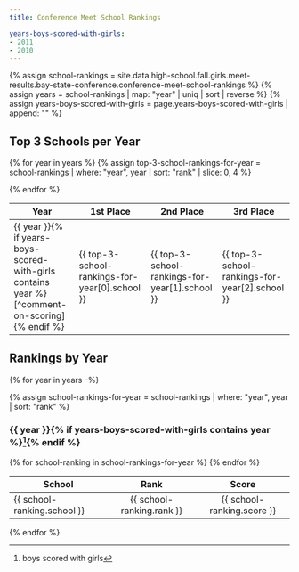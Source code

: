 ```yaml
---
title: Conference Meet School Rankings

years-boys-scored-with-girls:
- 2011
- 2010
---
```


<style type="text/css">
  .page__content table p, .page__content ul p {
    margin-bottom: 0em;
  }
</style>

[^comment-on-scoring]: boys scored with girls

{% assign school-rankings = site.data.high-school.fall.girls.meet-results.bay-state-conference.conference-meet-school-rankings %}
{% assign years = school-rankings | map: "year" | uniq | sort | reverse %}
{% assign years-boys-scored-with-girls = page.years-boys-scored-with-girls | append: "" %}

## Top 3 Schools per Year

<table>
<thead>
<tr>
  <th>Year</th>
  <th>1st Place</th>
  <th>2nd Place</th>
  <th>3rd Place</th>
</tr>
</thead>
<tbody>

{% for year in years %}
{% assign top-3-school-rankings-for-year = school-rankings | where: "year", year | sort: "rank" | slice: 0, 4 %}
<tr>
  <td markdown="1">
  {{ year }}{% if years-boys-scored-with-girls contains year %}[^comment-on-scoring]{% endif %}
  </td>
  <td>{{ top-3-school-rankings-for-year[0].school }}</td>
  <td>{{ top-3-school-rankings-for-year[1].school }}</td>
  <td>{{ top-3-school-rankings-for-year[2].school }}</td>
</tr>
{% endfor %}
</tbody>
</table>

## Rankings by Year

{% for year in years -%}

{% assign school-rankings-for-year = school-rankings | where: "year", year | sort: "rank" %}

### {{ year }}{% if years-boys-scored-with-girls contains year %}[^comment-on-scoring]{% endif %}

<table>
  <thead>
    <tr>
      <th>School</th>
      <th style="text-align: center;">Rank</th>
      <th style="text-align: center;">Score</th>
    </tr>
  </thead>
  <tbody>
    {% for school-ranking in school-rankings-for-year %}
      <tr>
        <td>{{ school-ranking.school }}</td>
        <td style="text-align: center;">{{ school-ranking.rank }}</td>
        <td style="text-align: center;">{{ school-ranking.score }}</td>
      </tr>
    {% endfor %}
  </tbody>
</table>

{% endfor %}
